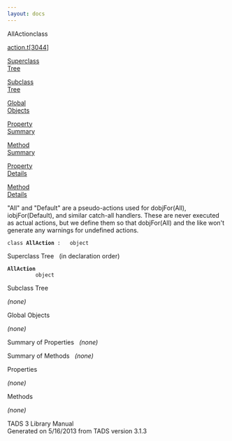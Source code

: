 ```yaml
---
layout: docs
---
```

<span class="title">AllAction</span><span class="type">class</span>

[action.t](../file/action.t.html)\[[3044](../source/action.t.html#3044)\]

[Superclass  
Tree](#_SuperClassTree_)

[Subclass  
Tree](#_SubClassTree_)

[Global  
Objects](#_ObjectSummary_)

[Property  
Summary](#_PropSummary_)

[Method  
Summary](#_MethodSummary_)

[Property  
Details](#_Properties_)

[Method  
Details](#_Methods_)



"All" and "Default" are a pseudo-actions used for dobjFor(All),
iobjFor(Default), and similar catch-all handlers. These are never
executed as actual actions, but we define them so that dobjFor(All) and
the like won't generate any warnings for undefined actions.

`class `**`AllAction`**` :   object`



<span id="_SuperClassTree_"></span>



<span class="hdln">Superclass Tree</span>   (in declaration order)



**`AllAction`**  
`         object`  
<span id="_SubClassTree_"></span>



<span class="hdln">Subclass Tree</span>  



*(none)* <span id="_ObjectSummary_"></span>



<span class="hdln">Global Objects</span>  



*(none)* <span id="_PropSummary_"></span>



<span class="hdln">Summary of Properties</span>  
*(none)* <span id="_MethodSummary_"></span>



<span class="hdln">Summary of Methods</span>  
*(none)* <span id="_Properties_"></span>



<span class="hdln">Properties</span>  



*(none)* <span id="_Methods_"></span>



<span class="hdln">Methods</span>  



*(none)*



TADS 3 Library Manual  
Generated on 5/16/2013 from TADS version 3.1.3


